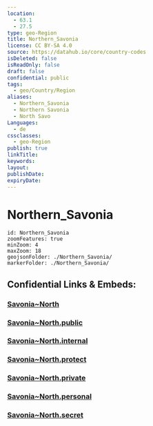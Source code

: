 ```yaml
---
location:
  - 63.1
  - 27.5
type: geo-Region
title: Northern_Savonia
license: CC BY-SA 4.0
source: https://datahub.io/core/country-codes
isDeleted: false
isReadOnly: false
draft: false
confidential: public
tags:
  - geo/Country/Region
aliases:
  - Northern_Savonia
  - Northern Savonia
  - North Savo
Languages:
  - de
cssclasses:
  - geo-Region
publish: true
linkTitle: 
keywords: 
layout: 
publishDate: 
expiryDate:
---
```


# Northern_Savonia

```leaflet
id: Northern_Savonia
zoomFeatures: true 
minZoom: 4 
maxZoom: 18
geojsonFolder: ./Northern_Savonia/
markerFolder: ./Northern_Savonia/
```


## Confidential Links & Embeds: 

### [Savonia~North](/_Standards/Earth/Continent/Europe/Europe~North/Finland/Provinces~Finland/Eastern_Finland/counties~Eastern_Finland/Savonia~North.md) 

### [Savonia~North.public](/_public/Earth/Continent/Europe/Europe~North/Finland/Provinces~Finland/Eastern_Finland/counties~Eastern_Finland/Savonia~North.public.md) 

### [Savonia~North.internal](/_internal/Earth/Continent/Europe/Europe~North/Finland/Provinces~Finland/Eastern_Finland/counties~Eastern_Finland/Savonia~North.internal.md) 

### [Savonia~North.protect](/_protect/Earth/Continent/Europe/Europe~North/Finland/Provinces~Finland/Eastern_Finland/counties~Eastern_Finland/Savonia~North.protect.md) 

### [Savonia~North.private](/_private/Earth/Continent/Europe/Europe~North/Finland/Provinces~Finland/Eastern_Finland/counties~Eastern_Finland/Savonia~North.private.md) 

### [Savonia~North.personal](/_personal/Earth/Continent/Europe/Europe~North/Finland/Provinces~Finland/Eastern_Finland/counties~Eastern_Finland/Savonia~North.personal.md) 

### [Savonia~North.secret](/_secret/Earth/Continent/Europe/Europe~North/Finland/Provinces~Finland/Eastern_Finland/counties~Eastern_Finland/Savonia~North.secret.md)

